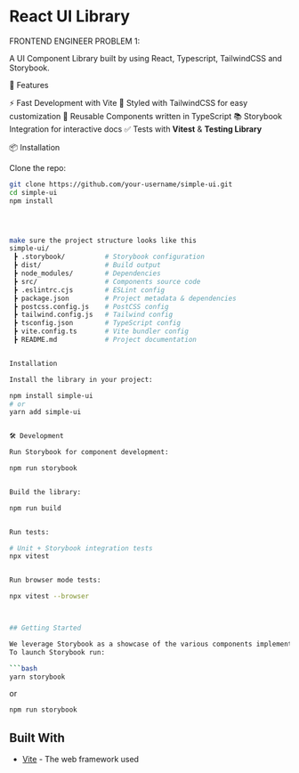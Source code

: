 # React UI Library

FRONTEND ENGINEER PROBLEM 1:


A UI Component Library built by using React, Typescript, TailwindCSS and Storybook.

🚀 Features

⚡ Fast Development with Vite
🎨 Styled with TailwindCSS for easy customization
🧩 Reusable Components written in TypeScript
📚 Storybook Integration for interactive docs
✅ Tests with **Vitest** & **Testing Library**  

📦 Installation  

Clone the repo:  

```bash
git clone https://github.com/your-username/simple-ui.git
cd simple-ui
npm install




make sure the project structure looks like this
simple-ui/
 ┣ .storybook/          # Storybook configuration
 ┣ dist/                # Build output
 ┣ node_modules/        # Dependencies
 ┣ src/                 # Components source code
 ┣ .eslintrc.cjs        # ESLint config
 ┣ package.json         # Project metadata & dependencies
 ┣ postcss.config.js    # PostCSS config
 ┣ tailwind.config.js   # Tailwind config
 ┣ tsconfig.json        # TypeScript config
 ┣ vite.config.ts       # Vite bundler config
 ┣ README.md            # Project documentation


Installation

Install the library in your project:

npm install simple-ui
# or
yarn add simple-ui


🛠 Development

Run Storybook for component development:

npm run storybook


Build the library:

npm run build


Run tests:

# Unit + Storybook integration tests
npx vitest


Run browser mode tests:

npx vitest --browser



## Getting Started

We leverage Storybook as a showcase of the various components implemented by this library.
To launch Storybook run:

```bash
yarn storybook
```

or

```bash
npm run storybook
```

## Built With

- [Vite](https://vitejs.dev/) - The web framework used




